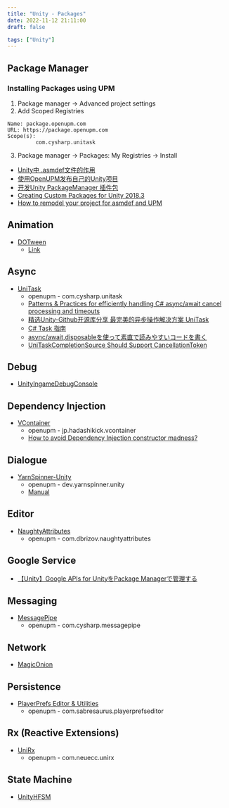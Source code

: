 ```yaml
---
title: "Unity - Packages"
date: 2022-11-12 21:11:00
draft: false

tags: ["Unity"]
---
```


## Package Manager
### Installing Packages using UPM
1. Package manager ->  Advanced project settings
2. Add Scoped Registries

```
Name: package.openupm.com
URL: https://package.openupm.com
Scope(s): 
         com.cysharp.unitask
```
3. Package manager -> Packages: My Registries -> Install

* [Unity中 .asmdef文件的作用](https://zhuanlan.zhihu.com/p/139090680)
* [使用OpenUPM发布自己的Unity项目](https://zhuanlan.zhihu.com/p/146565975)
* [开发Unity PackageManager 插件包](https://www.jianshu.com/p/153841d65846)
* [Creating Custom Packages for Unity 2018.3](https://neogeek.dev/creating-custom-packages-for-unity-2018.3/)
* [How to remodel your project for asmdef and UPM](https://gametorrahod.com/how-to-asmdef-upm/?fbclid=IwAR31P12StjzcTi9IO1vDvwWJIwaKHxIEmUQLic6K1LGElmwv6OFRqe8sVig)


## Animation
- [DOTween](https://github.com/Demigiant/dotween)
  - [Link](http://dotween.demigiant.com/download.php#download)

## Async
- [UniTask](https://github.com/Cysharp/UniTask)    
  - openupm - com.cysharp.unitask
  - [Patterns & Practices for efficiently handling C# async/await cancel processing and timeouts](https://neuecc.medium.com/patterns-practices-for-efficiently-handling-c-async-await-cancel-processing-and-timeouts-b419ce5f69a4)
  - [精选Unity-Github开源库分享 最完美的异步操作解决方案 UniTask](https://www.bilibili.com/video/BV1NG411s7hN/?spm_id_from=333.788)
  - [C# Task 指南](http://www.liuocean.com/2022/10/11/c-task-zhi-nan/)
  - [async/await,disposableを使って素直で読みやすいコードを書く](https://learning.unity3d.jp/7224/)
  - [UniTaskCompletionSource Should Support CancellationToken](https://github.com/Cysharp/UniTask/issues/81)

## Debug
- [UnityIngameDebugConsole](https://github.com/yasirkula/UnityIngameDebugConsole)

## Dependency Injection
- [VContainer](https://github.com/hadashiA/VContainer)  
  - openupm - jp.hadashikick.vcontainer  
  - [How to avoid Dependency Injection constructor madness?](https://stackoverflow.com/questions/2420193/how-to-avoid-dependency-injection-constructor-madness)

## Dialogue 
- [YarnSpinner-Unity](https://github.com/YarnSpinnerTool/YarnSpinner-Unity) 
  - openupm - dev.yarnspinner.unity
  - [Manual](https://docs.yarnspinner.dev/)

## Editor
- [NaughtyAttributes](https://github.com/dbrizov/NaughtyAttributes)  
  - openupm - com.dbrizov.naughtyattributes

## Google Service
- [【Unity】Google APIs for UnityをPackage Managerで管理する](https://kingmo.jp/kumonos/unity-google-apis-for-unity-import-package-manager/)

## Messaging 
- [MessagePipe](https://github.com/HoshikawaRyuukou/UnityDev/main/Note/Package/Messaging/MessagePipe.md)    
  - openupm - com.cysharp.messagepipe

## Network
- [MagicOnion](https://github.com/Cysharp/MagicOnion)

## Persistence
- [PlayerPrefs Editor & Utilities](https://github.com/sabresaurus/PlayerPrefsEditor)
  - openupm - com.sabresaurus.playerprefseditor

## Rx (Reactive Extensions)
- [UniRx](https://github.com/neuecc/UniRx)    
  - openupm - com.neuecc.unirx

## State Machine
- [UnityHFSM](https://github.com/Inspiaaa/UnityHFSM)
